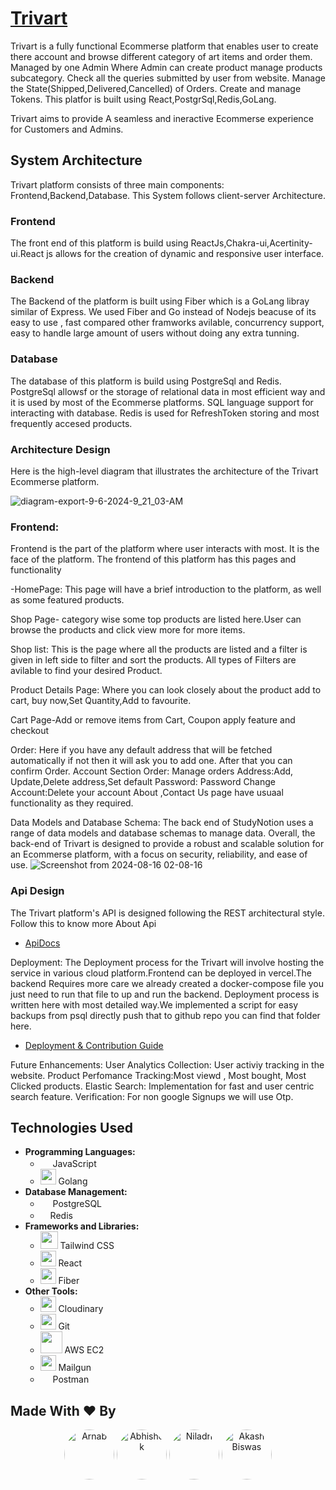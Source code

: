 
# [Trivart](https://painting-ecommerce.vercel.app/)

Trivart is a fully functional Ecommerse platform that enables user to create there account and browse different category of art items and order them. Managed by one Admin Where Admin can create product manage products subcategory. Check all the queries submitted by user from website. Manage the State(Shipped,Delivered,Cancelled) of Orders. Create and manage Tokens.
This platfor is built using React,PostgrSql,Redis,GoLang.

Trivart aims to provide 
 A seamless and ineractive Ecommerse experience for Customers and Admins.

 ## System Architecture <br/>
 Trivart platform consists of three main components: Frontend,Backend,Database.
 This System follows client-server Architecture.

  ### Frontend <br/>
 The front end of this platform is build using ReactJs,Chakra-ui,Acertinity-ui.React js allows for the creation of dynamic and responsive user interface.

### Backend <br/>
The Backend of the platform is built using Fiber which is a GoLang libray similar of Express. We used Fiber and Go instead of Nodejs beacuse of its easy to use , fast compared other framworks avilable, concurrency support, easy to handle large amount of users without doing any extra tunning.

### Database <br/>
The database of this platform is build using PostgreSql and Redis. PostgreSql allowsf or the storage of relational data in most efficient way and it is used by most of the Ecommerse platforms. SQL language support for interacting with database.
Redis is used for RefreshToken storing and most frequently accesed products.

### Architecture Design <br/>
Here is the high-level diagram that illustrates the architecture of the Trivart Ecommerse platform.


![diagram-export-9-6-2024-9_21_03-AM](https://github.com/user-attachments/assets/66ad0365-cdc7-414b-817e-044598c72795)


### Frontend: <br/>
Frontend is the part of the platform where user interacts with most. It is the face of the platform.
The frontend of this platform has this pages and functionality

-HomePage: This page will have a brief introduction to the platform, as well as some featured products.

Shop Page- category wise some top products are listed here.User can browse the products and click view more for more items.

Shop list: This is the page where all the products are listed and a filter is given in left side to filter and sort the products. All types of Filters are avilable to find your desired Product.

Product Details Page: Where you can look closely about the product add to cart, buy now,Set Quantity,Add to favourite.

Cart Page-Add or remove items from Cart, Coupon apply feature and checkout

Order: Here if you have any default address that will be fetched automatically if not then it will ask you to add one. After that you can confirm Order.
Account Section
    Order: Manage orders
    Address:Add, Update,Delete address,Set default
    Password: Password Change
    Account:Delete your account
About ,Contact Us page have usuaal functionality as they required.

Data Models and Database Schema:
The back end of StudyNotion uses a range of data models and database schemas to manage data. Overall, the back-end of Trivart is designed to provide a robust and scalable solution for an Ecommerse platform, with a focus on security, reliability, and ease of use.
![Screenshot from 2024-08-16 02-08-16](https://github.com/user-attachments/assets/48ce7ba0-ff35-4497-be21-90ccbed8d860)


### Api Design<br/>
The Trivart platform's API is designed following the REST architectural style.
Follow this to know more About Api
- [ApiDocs](https://documenter.getpostman.com/view/26905530/2sA3rxqD9b)

Deployment:
The Deployment process for the Trivart will involve hosting the service in various cloud platform.Frontend can be deployed in vercel.The backend Requires more care we already created a docker-compose file you just need to run that file to up and run the backend. Deployment process is written here with most detailed way.We implemented a script for easy backups from psql directly push that to github repo you can find that folder here.
- [Deployment & Contribution Guide](https://github.com/Niladri2003/Painting-Ecommerce/tree/main/server#readme)

Future Enhancements:
User Analytics Collection: User activiy tracking in the website.
Product Perfomance Tracking:Most viewd , Most bought, Most Clicked products.
Elastic Search: Implementation for fast and user centric search feature.
Verification: For non google Signups we will use Otp.
## Technologies Used
- **Programming Languages:** 
  - <img src="https://upload.wikimedia.org/wikipedia/commons/6/6a/JavaScript-logo.png" width="16"> JavaScript
  - <img src="https://encrypted-tbn0.gstatic.com/images?q=tbn:ANd9GcQB-LMXKauSZAPS91OF7OKnBwwUVl7xPr1v1Q&s" width ="25"> Golang
- **Database Management:** 
  - <img src="https://encrypted-tbn0.gstatic.com/images?q=tbn:ANd9GcSHhYIgLQICyLdxxt1uEcA4mTUM8-kNrMMMQA&s" width="16"> PostgreSQL
  - <img src="https://encrypted-tbn0.gstatic.com/images?q=tbn:ANd9GcRfJ0B70T5fmJc-C3Mc1r8ouFs2zTNLIQVJ6w&s" width="16" >Redis
- **Frameworks and Libraries:** 
  - <img src="https://www.devonblog.com/wp-content/uploads/2022/06/tailwind-thumb.jpg" width="28"> Tailwind CSS
  - <img src="https://reactjs.org/favicon.ico" width="25"> React
  - <img src="https://repository-images.githubusercontent.com/234231371/00fd8700-5430-11ea-820b-15fd85b2472c" width="25"> Fiber
- **Other Tools:** 
  - <img src="https://cloudinary.com/favicon.ico" width="25"> Cloudinary
  - <img src="https://git-scm.com/favicon.ico" width="25"> Git
  - <img src="https://encrypted-tbn0.gstatic.com/images?q=tbn:ANd9GcRULf2JOHbvkPux8pEzQrkH70TVSpfgRMzgQA&s" width="35"> AWS EC2
  - <img src="https://www.mailgun.com/favicon.ico" width="25"> Mailgun
  - <img src="https://res.cloudinary.com/postman/image/upload/t_team_logo/v1629869194/team/2893aede23f01bfcbd2319326bc96a6ed0524eba759745ed6d73405a3a8b67a8" width="16"> Postman
## Made With ❤️ By 
<p align="center">
   <a href="https://github.com/arnabpal16"><img src="https://github.com/arnabpal16.png" width="80" alt="Arnab" style="border-radius: 50%;"></a>
  <a href="https://github.com/swarnab007"><img src="https://github.com/Abhisheksantra28.png" width="80" alt="Abhishek" style="border-radius: 50%;"></a>
  <a href="https://github.com/Niladri2003"><img src="https://github.com/Niladri2003.png" width="80" alt="Niladri" style="border-radius: 50%;"></a>
  <a href="https://github.com/Niladri2003"><img src="https://github.com/Dev-akash77.png" width="80" alt="Akash Biswas" style="border-radius: 50%;"></a>
 
</p>
